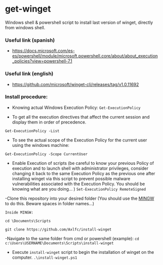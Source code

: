 # get-winget
Windows shell &amp; powershell script to install last version of winget, directly from windows shell.
### Useful link (spanish)
  - https://docs.microsoft.com/es-es/powershell/module/microsoft.powershell.core/about/about_execution_policies?view=powershell-7.1

### Useful link (english)
  - https://github.com/microsoft/winget-cli/releases/tag/v1.0.11692

### Install procedure:
- Knowing actual Windows Execution Policy:
`Get-ExecutionPolicy`

- To get all the execution directives that affect the current session and display them in order of precedence.

`Get-ExecutionPolicy -List`

- To see the actual scope of the Execution Policy for the current user using the windows machine:

`Get-ExecutionPolicy -Scope CurrentUser`

- Enable Execution of scripts (be careful to know your previous Policy of execution and to launch shell with administrator privileges, consider changing it back to the same Execution Policy as the previous one after installing winget via this script to prevent possible malware vulnerabilities associated with the Execution Policy. You should be knowing what are you doing... )
`Set-ExecutionPolicy RemoteSigned`

-Clone this repository into your desired folder (You should use the [MINGW](https://gitforwindows.org/) to do this. Beware spaces in folder names...)

`Inside MINGW:`

`cd \Documents\Scripts`

`git clone https://github.com/Axlfc/install-winget`

-Navigate to the same folder from cmd or powershell (example):
`cd c:\Users\USERNAME\Documents\Scripts\install-winget`

- Execute `install-winget` script to begin the installation of winget on the computer.
`.\install-winget.ps1`
